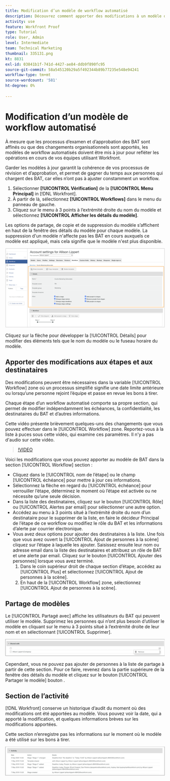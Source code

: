 ```yaml
---
title: Modification d’un modèle de workflow automatisé
description: Découvrez comment apporter des modifications à un modèle de workflow de vérification automatisée existant dans [!DNL  Workfront].
activity: use
feature: Workfront Proof
type: Tutorial
role: User, Admin
level: Intermediate
team: Technical Marketing
thumbnail: 335131.png
kt: 8831
exl-id: 03841b1f-741d-4427-ae84-ddb9f890fc95
source-git-commit: 58a545120b29a5f492344b89b77235e548e94241
workflow-type: tm+mt
source-wordcount: '581'
ht-degree: 0%

---
```


# Modification d’un modèle de workflow automatisé

À mesure que les processus d’examen et d’approbation des BAT sont affinés ou que des changements organisationnels sont apportés, les modèles de workflow automatisés doivent être mis à jour pour refléter les opérations en cours de vos équipes utilisant Workfront.

Garder les modèles à jour garantit la cohérence de vos processus de révision et d’approbation, et permet de gagner du temps aux personnes qui chargent des BAT, car elles n’ont pas à ajuster constamment un workflow.

1. Sélectionner **[!UICONTROL Vérification]** de la **[!UICONTROL Menu Principal]** in [!DNL Workfront].
1. À partir de là, sélectionnez **[!UICONTROL Workflows]** dans le menu du panneau de gauche.
1. Cliquez sur le menu à 3 points à l’extrémité droite du nom du modèle et sélectionnez **[!UICONTROL Afficher les détails du modèle]**.

Les options de partage, de copie et de suppression du modèle s’affichent en haut de la fenêtre des détails du modèle pour chaque modèle. La suppression d&#39;un modèle n&#39;affecte pas les BAT en cours auxquels ce modèle est appliqué, mais cela signifie que le modèle n&#39;est plus disponible.

![Fenêtre Détails du modèle](assets/proof-system-setup-edit-templates-details-area.png)

<!--
Lean More URLs
-->

Cliquez sur la flèche pour développer la [!UICONTROL Détails] pour modifier des éléments tels que le nom du modèle ou le fuseau horaire du modèle.

## Apporter des modifications aux étapes et aux destinataires

Des modifications peuvent être nécessaires dans la variable [!UICONTROL Workflow] zone où un processus simplifié signifie une date limite antérieure ou lorsqu’une personne rejoint l’équipe et passe en revue les bons à tirer.

Chaque étape d’un workflow automatisé comporte sa propre section, qui permet de modifier indépendamment les échéances, la confidentialité, les destinataires du BAT et d’autres informations.

Cette vidéo présente brièvement quelques-uns des changements que vous pouvez effectuer dans le [!UICONTROL Workflow] zone. Reportez-vous à la liste à puces sous cette vidéo, qui examine ces paramètres. Il n&#39;y a pas d&#39;audio sur cette vidéo.

>[!VIDEO](https://video.tv.adobe.com/v/335131/?quality=12)

Voici les modifications que vous pouvez apporter au modèle de BAT dans la section [!UICONTROL Workflow] section :

* Cliquez dans le [!UICONTROL nom de l’étape] ou le champ [!UICONTROL échéance] pour mettre à jour ces informations.
* Sélectionnez la flèche en regard du [!UICONTROL échéance] pour verrouiller l’étape, déterminez le moment où l’étape est activée ou ne nécessite qu’une seule décision.
* Dans la liste des destinataires, cliquez sur le bouton [!UICONTROL Rôle] ou [!UICONTROL Alertes par email] pour sélectionner une autre option.
* Accédez au menu à 3 points situé à l’extrémité droite du nom d’un destinataire pour le supprimer de la liste, en faire le décideur Principal de l’étape de ce workflow ou modifiez le rôle du BAT et les informations d’alerte par courrier électronique.
* Vous avez deux options pour ajouter des destinataires à la liste. Une fois que vous avez ouvert la [!UICONTROL Ajout de personnes à la scène] cliquez sur l’étape à laquelle les ajouter. Saisissez ensuite leur nom ou adresse email dans la liste des destinataires et attribuez un rôle de BAT et une alerte par email. Cliquez sur le bouton [!UICONTROL Ajouter des personnes] lorsque vous avez terminé.
   1. Dans le coin supérieur droit de chaque section d’étape, accédez au [!UICONTROL Plus] et sélectionnez [!UICONTROL Ajout de personnes à la scène].
   1. En haut de la [!UICONTROL Workflow] zone, sélectionnez [!UICONTROL Ajout de personnes à la scène].

## Partage de modèles

Le [!UICONTROL Partagé avec] affiche les utilisateurs du BAT qui peuvent utiliser le modèle. Supprimez les personnes qui n’ont plus besoin d’utiliser le modèle en cliquant sur le menu à 3 points situé à l’extrémité droite de leur nom et en sélectionnant [!UICONTROL Supprimer].

![[!UICONTROL Partagé avec] list](assets/proof-system-setups-edit-template-shared-with.png)

Cependant, vous ne pouvez pas ajouter de personnes à la liste de partage à partir de cette section. Pour ce faire, revenez dans la partie supérieure de la fenêtre des détails du modèle et cliquez sur le bouton [!UICONTROL Partager le modèle] bouton .

## Section de l’activité

[!DNL Workfront] conserve un historique d’audit du moment où des modifications ont été apportées au modèle. Vous pouvez voir la date, qui a apporté la modification, et quelques informations brèves sur les modifications apportées.

Cette section n’enregistre pas les informations sur le moment où le modèle a été utilisé sur les bons à tirer.

![Liste des activités de BAT](assets/proof-system-setups-edit-template-activity.png)
